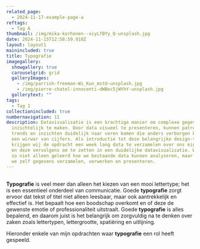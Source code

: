 ```yaml
---
related_page:
  - 2024-11-17-example-page-a
reftags:
  - Tag A
thumbnail: /img/mika-korhonen--xiyLfBYy_Q-unsplash.jpg
date: 2024-11-15T12:58:59.910Z
layout: layout1
mainincluded: true
title: Typografie
imagegallery:
  showgallery: true
  carouselgrid: grid
  galleryImages:
    - /img/parrish-freeman-Wi_Kun_mstU-unsplash.jpg
    - /img/pierre-chatel-innocenti-dWBoc5jWYhY-unsplash.jpg
  gallerytext: ""
tags:
  - Tag 1
collectionincluded: true
numbernavigation: 11
description: Datavisualisatie is een krachtige manier om complexe gegevens
  inzichtelijk te maken. Door data visueel te presenteren, kunnen patronen,
  trends en inzichten duidelijk naar voren komen die anders verborgen blijven in
  een wirwar van cijfers. Als introductie tot deze belangrijke design-tak
  krijgen wij de opdracht een week lang data te verzamelen over ons eigen leven,
  en deze vervolgens om te zetten in een duidelijke datavisualisatie. We hebben
  zo niet alleen geleerd hoe we bestaande data kunnen analyseren, maar ook hoe
  we zelf gegevens verzamelen, verwerken en presenteren.
---
```

## 

**Typografie** is veel meer dan alleen het kiezen van een mooi lettertype; het is een essentieel onderdeel van communicatie. Goede **typografie** zorgt ervoor dat tekst of titel niet alleen leesbaar, maar ook aantrekkelijk en effectief is. Het bepaalt hoe een boodschap overkomt en of deze de gewenste emotie of professionaliteit uitstraalt.
Goede **typografie** is alles bepalend, en daarom juist is het belangrijk om zorgvuldig na te denken over zaken zoals lettertypen, lettergrootte, spatiëring en uitlijning.

Hieronder enkele van mijn opdrachten waar **typografie** een rol heeft gespeeld.